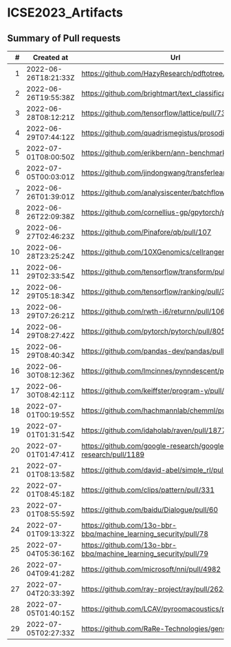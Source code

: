 # ICSE2023_Artifacts

## Summary of Pull requests
| # |     Created at     |                              Url                               |State |Merged|
|--:|--------------------|----------------------------------------------------------------|------|------|
|  1|2022-06-26T18:21:33Z|https://github.com/HazyResearch/pdftotree/pull/122              |closed|True  |
|  2|2022-06-26T19:55:38Z|https://github.com/brightmart/text_classification/pull/149      |closed|True  |
|  3|2022-06-28T08:12:21Z|https://github.com/tensorflow/lattice/pull/73                   |closed|True  |
|  4|2022-06-29T07:44:12Z|https://github.com/quadrismegistus/prosodic/pull/37             |closed|True  |
|  5|2022-07-01T08:00:50Z|https://github.com/erikbern/ann-benchmarks/pull/303             |closed|True  |
|  6|2022-07-05T00:03:01Z|https://github.com/jindongwang/transferlearning/pull/341        |closed|True  |
|  7|2022-06-26T01:39:01Z|https://github.com/analysiscenter/batchflow/pull/652            |closed|False |
|  8|2022-06-26T22:09:38Z|https://github.com/cornellius-gp/gpytorch/pull/2049             |closed|False |
|  9|2022-06-27T02:46:23Z|https://github.com/Pinafore/qb/pull/107                         |open  |False |
| 10|2022-06-28T23:25:24Z|https://github.com/10XGenomics/cellranger/pull/178              |open  |False |
| 11|2022-06-29T02:33:54Z|https://github.com/tensorflow/transform/pull/280                |open  |False |
| 12|2022-06-29T05:18:34Z|https://github.com/tensorflow/ranking/pull/325                  |open  |False |
| 13|2022-06-29T07:26:21Z|https://github.com/rwth-i6/returnn/pull/1066                    |closed|False |
| 14|2022-06-29T08:27:42Z|https://github.com/pytorch/pytorch/pull/80503                   |closed|False |
| 15|2022-06-29T08:40:34Z|https://github.com/pandas-dev/pandas/pull/47546                 |closed|False |
| 16|2022-06-30T08:12:36Z|https://github.com/lmcinnes/pynndescent/pull/192                |closed|False |
| 17|2022-06-30T08:42:11Z|https://github.com/keiffster/program-y/pull/305                 |open  |False |
| 18|2022-07-01T00:19:55Z|https://github.com/hachmannlab/chemml/pull/22                   |open  |False |
| 19|2022-07-01T01:31:54Z|https://github.com/idaholab/raven/pull/1877                     |open  |False |
| 20|2022-07-01T01:47:41Z|https://github.com/google-research/google-research/pull/1189    |open  |False |
| 21|2022-07-01T08:13:58Z|https://github.com/david-abel/simple_rl/pull/61                 |open  |False |
| 22|2022-07-01T08:45:18Z|https://github.com/clips/pattern/pull/331                       |open  |False |
| 23|2022-07-01T08:55:59Z|https://github.com/baidu/Dialogue/pull/60                       |open  |False |
| 24|2022-07-01T09:13:32Z|https://github.com/13o-bbr-bbq/machine_learning_security/pull/78|open  |False |
| 25|2022-07-04T05:36:16Z|https://github.com/13o-bbr-bbq/machine_learning_security/pull/79|open  |False |
| 26|2022-07-04T09:41:28Z|https://github.com/microsoft/nni/pull/4982                      |open  |False |
| 27|2022-07-04T20:33:39Z|https://github.com/ray-project/ray/pull/26284                   |open  |False |
| 28|2022-07-05T01:40:15Z|https://github.com/LCAV/pyroomacoustics/pull/271                |open  |False |
| 29|2022-07-05T02:27:33Z|https://github.com/RaRe-Technologies/gensim/pull/3361           |open  |False |
